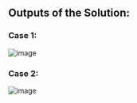 ## Outputs of the Solution:

### Case 1:
![image](https://user-images.githubusercontent.com/90866317/233813443-da0ce9df-0f22-42fc-aa21-afff00c86516.png)


### Case 2:
![image](https://user-images.githubusercontent.com/90866317/233813625-a1e5fc15-ad3d-4c3e-8395-add5e06d0cee.png)
